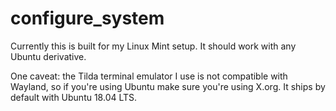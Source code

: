 # configure_system

Currently this is built for my Linux Mint setup. It should work with any Ubuntu derivative. 

One caveat: the Tilda terminal emulator I use is not compatible with Wayland, so if you're using Ubuntu make sure you're using X.org. It ships by default with Ubuntu 18.04 LTS.
